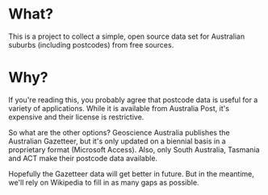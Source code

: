 # What?

This is a project to collect a simple, open source data set for Australian suburbs (including postcodes) from free sources. 

# Why?

If you're reading this, you probably agree that postcode data is useful for a variety of applications. While it is available from Australia Post, it's expensive and their license is restrictive.

So what are the other options? Geoscience Australia publishes the Australian Gazetteer, but it's only updated on a biennial basis in a proprietary format (Microsoft Access). Also, only South Australia, Tasmania and ACT make their postcode data available.

Hopefully the Gazetteer data will get better in future. But in the meantime, we'll rely on Wikipedia to fill in as many gaps as possible.


